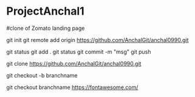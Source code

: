 # ProjectAnchal1
#clone of Zomato landing page
<!-- for offline editor -->
git init
git remote add origin https://github.com/AnchalGit/anchal0990.git

<!-- for offline and online editor -->
git status
git add .
git status
git commit -m "msg"
git push


<!-- for cloning  -->
git clone https://github.com/AnchalGit/anchal0990.git

<!-- for creating a new branch -->
git checkout -b branchname

<!-- for switching with branch -->
git checkout branchname
https://fontawesome.com/

